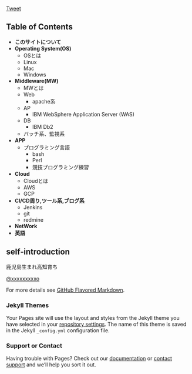 <a href="https://twitter.com/share?ref_src=twsrc%5Etfw" class="twitter-share-button" data-show-count="false">Tweet</a><script async src="https://platform.twitter.com/widgets.js" charset="utf-8"></script>

## Table of Contents

* **このサイトについて**
* **Operating System(OS)**
  * OSとは
  * Linux
  * Mac
  * Windows
* **Middleware(MW)**
  * MWとは
  * Web
    * apache系
  * AP
    * IBM WebSphere Application Server (WAS)
  * DB
    * IBM Db2
  * バッチ系、監視系  
* **APP**
  * プログラミング言語
    * bash
    * Perl
    * 競技プログラミング練習
* **Cloud**
  * Cloudとは
  * AWS
  * GCP
* **CI/CD周り,ツール系,ブログ系**
  * Jenkins
  * git
  * redmine
* **NetWork**
* **英語**

## self‐introduction


鹿児島生まれ高知育ち

<a href="https://twitter.com/xxxxxxxxx" target="_blank">@xxxxxxxxxo</a>


For more details see [GitHub Flavored Markdown](https://guides.github.com/features/mastering-markdown/).

### Jekyll Themes

Your Pages site will use the layout and styles from the Jekyll theme you have selected in your [repository settings](https://github.com/Yusuoo/RTFSE.github.io/settings). The name of this theme is saved in the Jekyll `_config.yml` configuration file.

### Support or Contact

Having trouble with Pages? Check out our [documentation](https://help.github.com/categories/github-pages-basics/) or [contact support](https://github.com/contact) and we’ll help you sort it out.
